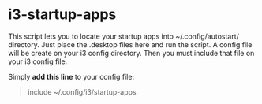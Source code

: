 # i3-startup-apps

This script lets you to locate your startup apps into ~/.config/autostart/
directory. Just place the .desktop files here and run the script. A config file
will be create on your i3 config directory. Then you must include that file on
your i3 config file.

Simply **add this line** to your config file:

> include ~/.config/i3/startup-apps
